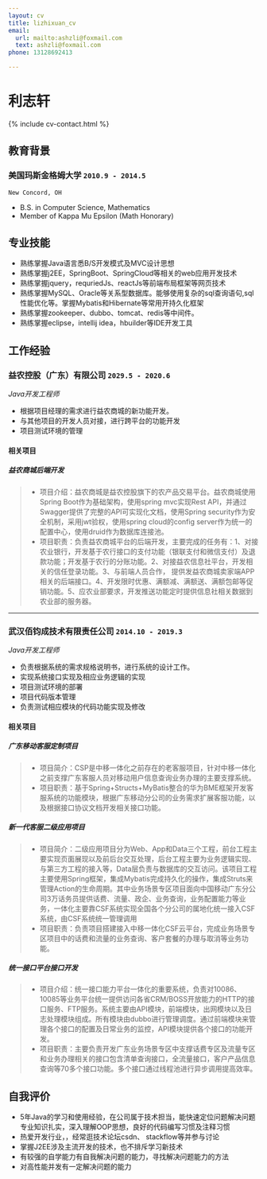 ```yaml
---
layout: cv
title: lizhixuan_cv
email:
  url: mailto:ashzli@foxmail.com
  text: ashzli@foxmail.com
phone: 13128692413

---
```


# 利志轩

<!--
include contact information from the front matter
Supported arguments:
    - homepage: url, text
    - phone
    - email
-->

{% include cv-contact.html %}

## 教育背景

### **美国玛斯金格姆大学** `2010.9 - 2014.5`

```
New Concord, OH
```

- B.S. in Computer Science, Mathematics
- Member of Kappa Mu Epsilon (Math Honorary)


## 专业技能

+ 熟练掌握Java语言悉B/S开发模式及MVC设计思想
+ 熟练掌握j2EE，SpringBoot、SpringCloud等相关的web应用开发技术
+ 熟练掌握jquery，requriedJs、reactJs等前端布局框架等网页技术
+ 熟练掌握MySQL、Oracle等关系型数据库。能够使用复杂的sql查询语句,sql性能优化等。掌握Mybatis和Hibernate等常用开持久化框架
+ 熟练掌握zookeeper、dubbo、tomcat、redis等中间件。
+ 熟练掌握eclipse，intellij idea，hbuilder等IDE开发工具

## 工作经验

### **益农控股（广东）有限公司** `2029.5 - 2020.6`

_Java开发工程师_<br>
+ 根据项目经理的需求进行益农商城的新功能开发。
+ 与其他项目的开发人员对接，进行跨平台的功能开发
+ 项目测试环境的管理

#### 相关项目
##### 益农商城后端开发
> + 项目介绍：益农商城是益农控股旗下的农产品交易平台。益农商城使用Spring Boot作为基础架构，使用spring mvc实现Rest API，并通过Swagger提供了完整的API可实现化文档，使用Spring security作为安全机制，采用jwt验权，使用spring cloud的config server作为统一的配置中心，使用druid作为数据库连接池。
> + 项目职责：负责益农商城平台的后端开发，主要完成的任务有：1、对接农业银行，开发基于农行接口的支付功能（银联支付和微信支付）及退款功能；开发基于农行的分账功能。2、对接益农信息社平台，开发相关的信任登录功能。3、与前端人员合作， 提供发益农商城卖家端APP相关的后端接口。4、开发限时优惠、满额减、满额送、满额包邮等促销功能。5、应农业部要求，开发推送功能定时提供信息社相关数据到农业部的服务器。

----------

### **武汉佰钧成技术有限责任公司** `2014.10 - 2019.3`

_Java开发工程师_<br>
+ 负责根据系统的需求规格说明书，进行系统的设计工作。
+ 实现系统接口实现及相应业务逻辑的实现
+ 项目测试环境的部署
+ 项目代码版本管理
+ 负责测试相应模块的代码功能实现及修改

#### 相关项目
##### 广东移动客服定制项目
>  + 项目简介：CSP是中移一体化之前存在的老客服项目，针对中移一体化之前支撑广东客服人员对移动用户信息查询业务办理的主要支撑系统。
>  + 项目职责：基于Spring+Structs+MyBatis整合的华为BME框架开发客服系统的功能模块，根据广东移动分公司的业务需求扩展客服功能，以及根据接口协议文档开发相关接口功能。

##### 新一代客服二级应用项目
> + 项目简介：二级应用项目分为Web、App和Data三个工程，前台工程主要实现页面展现以及前后台交互处理，后台工程主要为业务逻辑实现、与第三方工程的接入等，Data层负责与数据库的交互访问。该项目工程主要使用Spring框架，集成Mybatis完成持久化的操作，集成Struts来管理Action的生命周期。其中业务场景专区项目面向中国移动广东分公司3万话务员提供话费、流量、政企、业务查询，业务配置能力等业务，一体化主要靠CSF系统实现全国各个分公司的属地化统一接入CSF系统，由CSF系统统一管理调用
> + 项目职责：负责项目搭建接入中移一体化CSF云平台，完成业务场景专区项目中的话费和流量的业务查询、客户套餐的办理与取消等业务功能。

##### 统一接口平台接口开发
> + 项目介绍：统一接口能力平台一体化的重要系统，负责对10086、10085等业务平台统一提供访问各省CRM/BOSS开放能力的HTTP的接口服务、FTP服务。系统主要由API模块，前端模块，出网模块以及日志处理模块组成。所有模块由dubbo进行管理调度。通过前端模块来管理各个接口的配置及日常业务的监控，API模块提供各个接口的功能开发。
> + 项目职责：主要负责开发广东业务场景专区中支撑话费专区及流量专区和业务办理相关的接口包含清单查询接口，全流量接口，客户产品信息查询等70多个接口功能。多个接口通过线程池进行异步调用提高效率。

## 自我评价
+ 5年Java的学习和使用经验，在公司属于技术担当，能快速定位问题解决问题专业知识扎实，深入理解OOP思想，良好的代码编写习惯及注释习惯
+ 热爱开发行业，，经常逛技术论坛csdn、 stackflow等并参与讨论
+ 掌握J2EE涉及主流开发的技术，也不排斥学习新技术
+ 有较强的自学能力有自我解决问题的能力，寻找解决问题能力的方法
+ 对高性能并发有一定解决问题的能力
